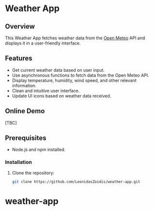 # Weather App

## Overview

This Weather App fetches weather data from the [Open Meteo](https://open-meteo.com) API and displays it in a user-friendly interface.

## Features

- Get current weather data based on user input.
- Use asynchronous functions to fetch data from the Open Meteo API.
- Display temperature, humidity, wind speed, and other relevant information.
- Clean and intuitive user interface.
- Update UI icons based on weather data received. 

## Online Demo

[TBC]

## Prerequisites

- Node.js and npm installed.

### Installation

1. Clone the repository:

   ```bash
   git clone https://github.com/LeonidasZoidis/weather-app.git
# weather-app
